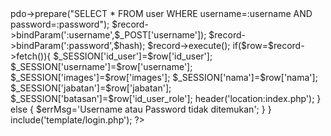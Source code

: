 <?php

session_start();

require('config/database.php');

if(isset($_POST['username'],$_POST['password'])){

		$hash=md5($_POST['password']);
		$record=$database->pdo->prepare("SELECT * FROM user WHERE username=:username AND password=:password");
		$record->bindParam(':username',$_POST['username']);
		$record->bindParam(':password',$hash);
		$record->execute();
		
		if($row=$record->fetch()){
			$_SESSION['id_user']=$row['id_user'];
			$_SESSION['username']=$row['username'];
			$_SESSION['images']=$row['images'];
			$_SESSION['nama']=$row['nama'];
			$_SESSION['jabatan']=$row['jabatan'];
			$_SESSION['batasan']=$row['id_user_role'];
			header('location:index.php');
		}
		else {
			$errMsg='Username atau Password tidak ditemukan';
		}
}

include('template/login.php');

?>
